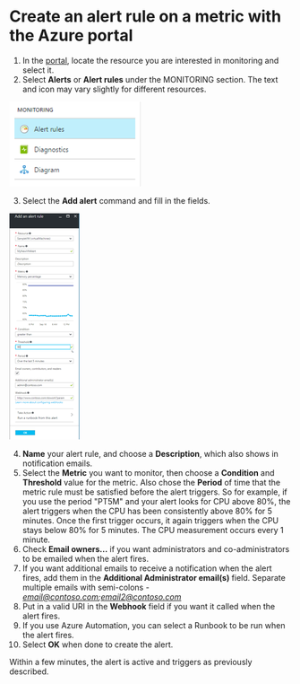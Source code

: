 ﻿# Create an alert rule on a metric with the Azure portal

1.	In the [portal](https://portal.azure.com/), locate the resource you are interested in monitoring and select it.
2.	Select **Alerts** or **Alert rules** under the MONITORING section. The text and icon may vary slightly for different resources.

 ![](images/Monitoring-Create-AlertsImage1.png)

3.	Select the **Add alert** command and fill in the fields.

![](images/Monitoring-Create-AlertsImage2.png)

4.	**Name** your alert rule, and choose a **Description**, which also shows in notification emails.
5.	Select the **Metric** you want to monitor, then choose a **Condition** and **Threshold** value for the metric. Also chose the **Period** of time that the metric rule must be satisfied before the alert triggers. So for example, if you use the period "PT5M" and your alert looks for CPU above 80%, the alert triggers when the CPU has been consistently above 80% for 5 minutes. Once the first trigger occurs, it again triggers when the CPU stays below 80% for 5 minutes. The CPU measurement occurs every 1 minute.
6.	Check **Email owners...** if you want administrators and co-administrators to be emailed when the alert fires.
7.	If you want additional emails to receive a notification when the alert fires, add them in the **Additional Administrator email(s)** field. Separate multiple emails with semi-colons *- email@contoso.com;email2@contoso.com*
8.	Put in a valid URI in the **Webhook** field if you want it called when the alert fires.
9.	If you use Azure Automation, you can select a Runbook to be run when the alert fires.
10. Select **OK** when done to create the alert.

Within a few minutes, the alert is active and triggers as previously described.

